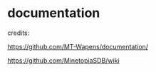 # documentation


credits:

https://github.com/MT-Wapens/documentation/

https://github.com/MinetopiaSDB/wiki
